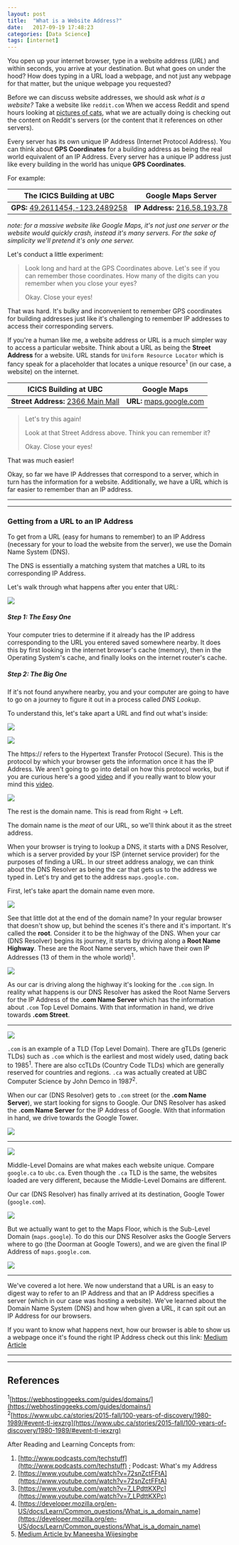 ```yaml
---
layout: post
title:  "What is a Website Address?"
date:   2017-09-19 17:48:23
categories: [Data Science]
tags: [internet]
---
```



You open up your internet browser, type in a website address (*URL*) and within seconds, you arrive at your destination. But what goes on under the hood? How does typing in a URL load a webpage, and not just any webpage for that matter, but the unique webpage you requested?

Before we can discuss website addresses, we should ask *what is a website?* Take a website like `reddit.com` When we access Reddit and spend hours looking at [pictures of cats](https://www.reddit.com/r/aww/), what we are actually doing is checking out the content on Reddit's servers (or the content that it references on other servers).

Every server has its own unique IP Address (Internet Protocol Address). You can think about **GPS Coordinates** for a building address as being the real world equivalent of an IP Address. Every server has a unique IP address just like every building in the world has unique **GPS Coordinates**.  

For example:

| The ICICS Building at UBC | Google Maps Server|
| --- | --- |
| **GPS:** [49.2611454,-123.2489258](https://www.google.ca/maps/search/49.2611454,-123.2489258) | **IP Address:** [216.58.193.78](https://maps.google.com) |

*note: for a massive website like Google Maps, it's not just one server or the website would quickly crash, instead it's many servers. For the sake of simplicity we'll pretend it's only one server.*

Let's conduct a little experiment:

> Look long and hard at the GPS Coordinates above. Let's see if you can remember those coordinates. How many of the digits can you remember when you close your eyes?
>
> Okay. Close your eyes!

That was hard. It's bulky and inconvenient to remember GPS coordinates for building addresses just like it's challenging to remember IP addresses to access their corresponding servers.


If you're a human like me, a website address or URL is a much simpler way to access a particular website. Think about a URL as being the **Street Address** for a website. URL stands for `Uniform Resource Locator` which is fancy speak for a placeholder that locates a unique resource<sup>1</sup> (in our case, a website) on the internet.

| ICICS Building at UBC | Google Maps |
| --- | --- |
| **Street Address:** [2366 Main Mall](https://www.google.ca/maps/search/2366+Main+Mall,+Vancouver,+BC+V6T+1Z4/) | **URL:** [maps.google.com](https://maps.google.com) |


> Let's try this again!
>
> Look at that Street Address above. Think you can remember it?
>
> Okay. Close your eyes!

That was much easier!

Okay, so far we have IP Addresses that correspond to a server, which in turn has the information for a website. Additionally, we have a URL which is far easier to remember than an IP address.

------
------


### Getting from a URL to an IP Address

To get from a URL (easy for humans to remember) to an IP Address (necessary for your to load the website from the server), we use the Domain Name System (DNS).

The DNS is essentially a matching system that matches a URL to its corresponding IP Address.

Let's walk through what happens after you enter that URL:

![](https://img.buzzfeed.com/buzzfeed-static/static/2014-05/enhanced/webdr06/8/12/anigif_original-31541-1399566411-4.gif)

##### Step 1: The Easy One

Your computer tries to determine if it already has the IP address corresponding to the URL you entered saved somewhere nearby. It does this by first looking in the internet browser's cache (memory), then in the Operating System's cache, and finally looks on the internet router's cache.

##### Step 2: The Big One

If it's not found anywhere nearby, you and your computer are going to have to go on a journey to figure it out in a process called *DNS Lookup*.

To understand this, let's take apart a URL and find out what's inside:  


**![](/assets/images/blog/anatomy_of_a_url.gif)**


![](/assets/images/blog/Anatomy_of_a_URL_https.jpg)

The https:// refers to the Hypertext Transfer Protocol (Secure). This is the protocol by which your browser gets the information once it has the IP Address. We aren't going to go into detail on how this protocol works, but if you are curious here's a good [video](https://www.youtube.com/watch?v=po3zYOe00O4) and if you really want to blow your mind this [video](https://www.youtube.com/watch?v=scWj1BMRHUA).

![](/assets/images/blog/Anatomy_of_a_URL_Domain_Name.jpg)

The rest is the domain name. This is read from Right -> Left.

The domain name is the *meat* of our URL, so we'll think about it as the street address.

When your browser is trying to lookup a DNS, it starts with a DNS Resolver, which is a server provided by your ISP (internet service provider) for the purposes of finding a URL. In our street address analogy, we can think about the DNS Resolver as being the car that gets us to the address we typed in. Let's try and get to the address `maps.google.com.`

First, let's take apart the domain name even more.

![](/assets/images/blog/Anatomy_of_a_URL_root.jpg)

See that little dot at the end of the domain name? In your regular browser that doesn't show up, but behind the scenes it's there and it's important. It's called the **root**. Consider it to be the highway of the DNS. When your car (DNS Resolver) begins its journey, it starts by driving along a **Root Name Highway**. These are the Root Name servers, which have their own IP Addresses (13 of them in the whole world)<sup>1</sup>.

![](/assets/images/blog/Path_Root.jpg)

As our car is driving along the highway it's looking for the `.com` sign. In reality what happens is our DNS Resolver has asked the Root Name Servers for the IP Address of the **.com Name Server** which has the information about `.com` Top Level Domains. With that information in hand, we drive towards **.com Street**.



------------

![](/assets/images/blog/Anatomy_of_a_URL_TLD.jpg)

`.com` is an example of a TLD (Top Level Domain). There are gTLDs (generic TLDs) such as `.com` which is the earliest and most widely used, dating back to 1985<sup>1</sup>. There are also ccTLDs (Country Code TLDs) which are generally reserved for countries and regions. `.ca` was actually created at UBC Computer Science by John Demco in 1987<sup>2</sup>.

When our car (DNS Resolver) gets to `.com` street (or the **.com Name Server**), we start looking for signs to Google. Our DNS Resolver has asked the **.com Name Server** for the IP Address of Google. With that information in hand, we drive towards the Google Tower.

![](/assets/images/blog/Path_com.jpg)

------------

![](/assets/images/blog/Anatomy_of_a_URL_Mid_and_Sub_Level_Domain.jpg)

Middle-Level Domains are what makes each website unique. Compare `google.ca` to `ubc.ca`. Even though the `.ca` TLD is the same, the websites loaded are very different, because the Middle-Level Domains are different.

Our car (DNS Resolver) has finally arrived at its destination, Google Tower (`google.com`).

![](/assets/images/blog/Path_Tower.jpg)

But we actually want to get to the Maps Floor, which is the Sub-Level Domain (`maps.google`). To do this our DNS Resolver asks the Google Servers where to go (the Doorman at Google Towers), and we are given the final IP Address of `maps.google.com`.

![](/assets/images/blog/Path_Tower_Floor.jpg)

------------

We've covered a lot here. We now understand that a URL is an easy to digest way to refer to an IP Address and that an IP Address specifies a server (which in our case was hosting a website). We've learned about the Domain Name System (DNS) and how when given a URL, it can spit out an IP Address for our browsers.

If you want to know what happens next, how our browser is able to show us a webpage once it's found the right IP Address check out this link: [Medium Article](https://medium.com/@maneesha.wijesinghe1/what-happens-when-you-type-an-url-in-the-browser-and-press-enter-bb0aa2449c1a)




-----------
-----------
## References  

<sup>1</sup>[https://webhostinggeeks.com/guides/domains/](https://webhostinggeeks.com/guides/domains/)  
<sup>2</sup>[https://www.ubc.ca/stories/2015-fall/100-years-of-discovery/1980-1989/#event-tl-iexzrg](https://www.ubc.ca/stories/2015-fall/100-years-of-discovery/1980-1989/#event-tl-iexzrg)  

After Reading and Learning Concepts from:  
1. [http://www.podcasts.com/techstuff](http://www.podcasts.com/techstuff) ; Podcast: What's my Address  
2. [https://www.youtube.com/watch?v=72snZctFFtA](https://www.youtube.com/watch?v=72snZctFFtA)  
2. [https://www.youtube.com/watch?v=7_LPdttKXPc](https://www.youtube.com/watch?v=7_LPdttKXPc)  
3. [https://developer.mozilla.org/en-US/docs/Learn/Common_questions/What_is_a_domain_name](https://developer.mozilla.org/en-US/docs/Learn/Common_questions/What_is_a_domain_name)  
4. [Medium Article by Maneesha Wijesinghe](https://medium.com/@maneesha.wijesinghe1/what-happens-when-you-type-an-url-in-the-browser-and-press-enter-bb0aa2449c1a)
